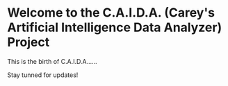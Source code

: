 <html>
<body>
    <div class="container">
        <h1>Welcome to the C.A.I.D.A. (Carey's Artificial Intelligence Data Analyzer) Project</h1>
        <p>This is the birth of C.A.I.D.A......</p>
        <p>Stay tunned for updates!</p>
    </div>
</body>
</html>